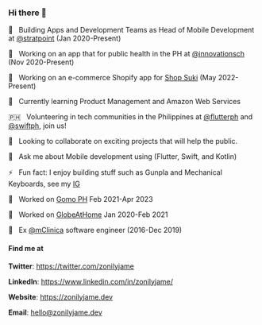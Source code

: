 ### Hi there 👋

🔭 &nbsp; Building Apps and Development Teams as Head of Mobile Development at [@stratpoint](https://stratpoint.com/) (Jan 2020-Present) 

🏥 &nbsp; Working on an app that for public health in the PH at [@innovationsch](https://innovationsch.org/) (Nov 2020-Present)

🏪 &nbsp; Working on an e-commerce Shopify app for [Shop Suki](https://shopsuki.ph/) (May 2022-Present)

🌱 &nbsp; Currently learning Product Management and Amazon Web Services

🇵🇭 &nbsp; Volunteering in tech communities in the Philippines at [@flutterph](https://flutter.ph/) and [@swiftph](https://swift.ph/), join us!

👯 &nbsp; Looking to collaborate on exciting projects that will help the public.

💬 &nbsp; Ask me about Mobile development using (Flutter, Swift, and Kotlin)

⚡ &nbsp; Fun fact: I enjoy building stuff such as Gunpla and Mechanical Keyboards, see my [IG](https://www.instagram.com/kuyazee.archive/)

💼 &nbsp; Worked on [Gomo PH](https://www.gomo.ph/) Feb 2021-Apr 2023

💼 &nbsp; Worked on [GlobeAtHome](https://www.globe.com.ph/help/broadband.html) Jan 2020-Feb 2021

💼 &nbsp; Ex [@mClinica](http://mclinica.com/) software engineer (2016-Dec 2019)

#### Find me at 

**Twitter**: https://twitter.com/zonilyjame

**LinkedIn**: https://www.linkedin.com/in/zonilyjame/

**Website**: https://zonilyjame.dev

**Email**: hello@zonilyjame.dev

